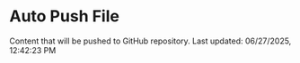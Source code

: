 # Auto Push File

Content that will be pushed to GitHub repository.
Last updated: 06/27/2025, 12:42:23 PM